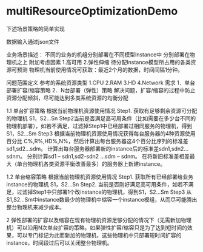 # multiResourceOptimizationDemo
下述场景策略的简单实现

数据输入通过json文件

业务场景描述：
不同的业务的机组分别部署在不同模型Instance中
分别部署在物理机之上
附加考虑因素 
1.高可用
2.弹性伸缩
待分配Instance模型所占用的各类资源可预测
物理机当前使用情况可获取：最近2个月的数据，时间间隔1分钟。

问题范围定义
参考的系统资源类型
1.CPU
2.RAM
3.HD
4.Network
需求
1．单台部署扩容/缩容策略
2．N台部署（弹性）策略
解决问题，扩容/缩容的过程中防止资源分配倾斜，尽可能达到多类系统资源的均衡分配


1.1	单台扩容策略
根据当前物理机资源使用情况
Step1. 获取有足够剩余资源可分配的物理机 S1，S2…Sn
Step2当前是否满足高可用条件（比如需要在多少台不同的物理机部署），如若不满足，过滤掉Step1中已经部署过相同服务的物理机，得到S1，S2…Sm
Step3 根据当前物理机资源使用情况获得每台服务器的4种资源使用百分比 C%,R%,HD%,N%，然后计算出每台服务器这4个百分比序列的标准差sd1,sd2…sdm。
计算出每台服务器部署新的instance后的标准差sdn1,sdn2…sdnm。
分别计算sd1 – sdn1,sd2-sdn2 …sdm – sdnm。
在将新旧标准差相差最大（单台物理机各类资源平衡改善最多）的服务器上新建instance。

1.2	单台缩容策略
根据当前物理机资源使用情况
Step1. 获取所有已经部署给业务instance的物理机 S1，S2…Sn
Step2. 当前是否刚好满足高可用条件，如若不满足，过滤掉Step1中只部署1个改instance的物理机，得到S1，S2…Sm
Step3 从S1,S2…Sm中instance数最少的物理机中缩容一个instance模组，从而尽可能腾出整台物理机来减少成本。

2 弹性部署的扩容以及缩容在现有物理机资源足够分配的情况下（无需新加物理机）可以沿用N次单台扩容的策略。如果弹性扩容/缩容只是为了达到短时间的效果，可以专门标记为此而新加的物理机，这些物理机中只部署短时间扩容的instance，时间段过后可以关闭整台物理机。
